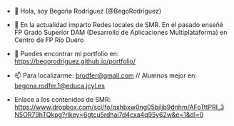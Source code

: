 - 👋 Hola, soy Begoña Rodríguez (@BegoRodriguez)
- 🌱 En la actualidad imparto Redes locales de SMR. En el pasado enseñé FP Grado Superior DAM (Desarrollo de Aplicaciones Multiplataforma) en Centro de FP Río Duero
- 👀 Puedes encontrar mi portfolio en: https://begorodriguez.github.io/portfolio/
- 📫 Para localizarme: brodfer@gmail.com // Alumnos mejor en: begona.rodfer.1@educa.jcyl.es
  
- Enlace a los contenidos de SMR: https://www.dropbox.com/scl/fo/qxhbxw0ng05bjljb9dnhm/AFoTttPRI_3N5OR79hTQkpg?rlkey=6gtcu5rdhai7d4cxa4q95y62w&e=1&dl=0

<!---
BegoRodriguez/BegoRodriguez is a ✨ special ✨ repository because its `README.md` (this file) appears on your GitHub profile.
You can click the Preview link to take a look at your changes.
--->

